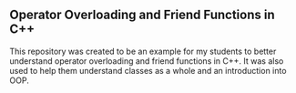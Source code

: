 ## Operator Overloading and Friend Functions in C++
This repository was created to be an example for my students to better understand
operator overloading and friend functions in C++. It was also used to help them
understand classes as a whole and an introduction into OOP.
